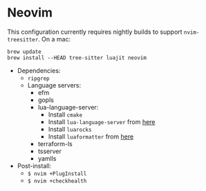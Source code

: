 # Neovim

This configuration currently requires nightly builds to support
`nvim-treesitter`. On a mac:

```
brew update
brew install --HEAD tree-sitter luajit neovim
```

- Dependencies:
	- `ripgrep`
	- Language servers:
		- efm
		- gopls
		- lua-language-server:
			+ Install `cmake`
			+ Install `lua-language-server` from [here](https://github.com/sumneko/lua-language-server/wiki/PreCompiled-Binaries)
			+ Install `luarocks`
			+ Install `luaformatter` from [here](https://github.com/Koihik/LuaFormatter)
		- terraform-ls
		- tsserver
		- yamlls
- Post-install:
	- `$ nvim +PlugInstall`
	- `$ nvim +checkhealth`
